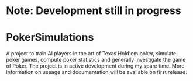 # Note: Development still in progress

# PokerSimulations
A project to train AI players in the art of Texas Hold'em poker, simulate poker games, compute poker statistics and generally investigate the game of Poker. The project is in active development during my spare time. More information on useage and documentation will be available on first release. 

